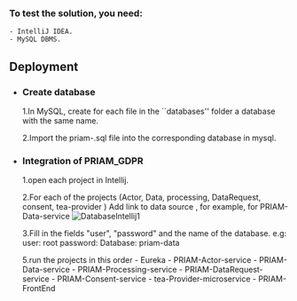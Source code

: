 ### To test the solution, you need: 
    - IntelliJ IDEA.
    - MySQL DBMS.
## Deployment
-
  ### Create database
     1.In MySQL, create for each file in the ``databases'' folder a database with the same name.
    
     2.Import the priam-<name>.sql file into the corresponding database in mysql.
-
  ### Integration of PRIAM_GDPR
    1.open each project in Intellij.
    
    2.For each of the projects (Actor, Data, processing, DataRequest, consent, tea-provider ) Add link to data source <name of database>, for example,
      for PRIAM-Data-service
                ![DatabaseIntellij1](https://user-images.githubusercontent.com/72026369/160208422-ce6454ea-bf88-4210-adb7-11d9ac0f3f8f.jpg)
                
    
    3.Fill in the fields "user", "password" and the name of the database. e.g: 
        user: root
        password:
        Database: priam-data
    
    
    5.run the projects in this order 
          - Eureka
          - PRIAM-Actor-service 
          - PRIAM-Data-service
          - PRIAM-Processing-service
          - PRIAM-DataRequest-service
          - PRIAM-Consent-service
          - tea-Provider-microservice
          - PRIAM-FrontEnd
